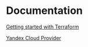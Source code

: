 # Documentation
[Getting started with Terraform](https://yandex.cloud/ru/docs/tutorials/infrastructure-management/terraform-quickstart)

[Yandex Cloud Provider](https://terraform-provider.yandexcloud.net)
